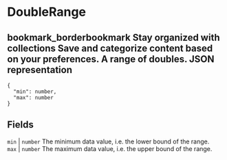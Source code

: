  
#  DoubleRange
bookmark_borderbookmark Stay organized with collections  Save and categorize content based on your preferences. 
A range of doubles.
JSON representation  
---  
```
{
  "min": number,
  "max": number
}
```
  
Fields  
---  
`min` |  `number` The minimum data value, i.e. the lower bound of the range.  
`max` |  `number` The maximum data value, i.e. the upper bound of the range.  
